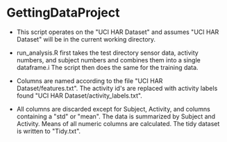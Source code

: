 GettingDataProject
==================

- This script operates on the "UCI HAR Dataset" and assumes "UCI HAR Dataset" will be in the current working directory.

- run_analysis.R first takes the test directory sensor data, activity numbers, and subject numbers and combines them into a single dataframe.i The script then does the same for the training data.

 - Columns are named according to the file "UCI HAR Dataset/features.txt".  The activity id's are replaced with activity labels found "UCI HAR Dataset/activity_labels.txt".

 - All columns are discarded except for Subject, Activity, and columns containing a "std" or "mean". The data is summarized by Subject and Activity. Means of all numeric columns are calculated. The tidy dataset is written to "Tidy.txt". 
